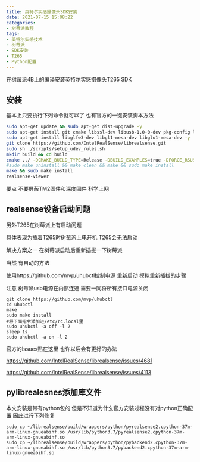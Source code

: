 ```yaml
---
title: 英特尔实感摄像头SDK安装
date: 2021-07-15 15:08:22
categories:
- 树莓派教程
tags:
- 英特尔实感技术
- 树莓派
- SDK安装
- T265
- Python配置
---
```


在树莓派4B上的编译安装英特尔实感摄像头T265 SDK
<!-- more -->

## 安装

基本上只要执行下列命令就可以了 也有官方的一键安装脚本方法

```sh
sudo apt-get update && sudo apt-get dist-upgrade -y
sudo apt-get install git cmake libssl-dev libusb-1.0-0-dev pkg-config libgtk-3-dev -y
sudo apt-get install libglfw3-dev libgl1-mesa-dev libglu1-mesa-dev -y
git clone https://github.com/IntelRealSense/librealsense.git
sudo sh ./scripts/setup_udev_rules.sh
mkdir build && cd build
cmake ../ -DCMAKE_BUILD_TYPE=Release -DBUILD_EXAMPLES=true -DFORCE_RSUSB_BACKEND=ON -DBUILD_PYTHON_BINDINGS=bool:true -DPYTHON_EXECUTABLE=$(which python3)
#sudo make uninstall && make clean && make && sudo make install
make && sudo make install
realsense-viewer
```

要点 不要屏蔽TM2固件和深度固件 科学上网

## realsense设备启动问题

另外T265在树莓派上有启动问题

具体表现为插着T265时树莓派上电开机 T265会无法启动

解决方案之一 在树莓派启动后重新插拔一下树莓派

当然 有自动的方法

使用https://github.com/mvp/uhubctl控制电源 重新启动 模拟重新插拔的步骤

注意 树莓派usb电源在内部连通 需要一同将所有接口电源关闭

```
git clone https://github.com/mvp/uhubctl
cd uhubctl
make
sudo make install
#将下面指令添加进/etc/rc.local里
sudo uhubctl -a off -l 2
sleep 1s
sudo uhubctl -a on -l 2
```

官方的Issues贴在这里 也许以后会有更好的办法

https://github.com/IntelRealSense/librealsense/issues/4681

https://github.com/IntelRealSense/librealsense/issues/4113

## pylibrealesnes添加库文件

本文安装是带有python包的 但是不知道为什么官方安装过程没有对python正确配置 因此进行下列修复

```
sudo cp ~/librealsense/build/wrappers/python/pyrealsense2.cpython-37m-arm-linux-gnueabihf.so /usr/lib/python3.7/pyrealsense2.cpython-37m-arm-linux-gnueabihf.so
sudo cp ~/librealsense/build/wrappers/python/pybackend2.cpython-37m-arm-linux-gnueabihf.so /usr/lib/python3.7/pybackend2.cpython-37m-arm-linux-gnueabihf.so
```

